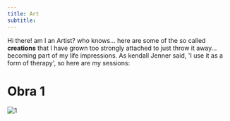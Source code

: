 ```yaml
---
title: Art
subtitle:
---
```

Hi there! am I an Artist? who knows... here are some of the so called **creations** that I have grown too strongly attached to just throw it away... becoming part of my life impressions. As kendall Jenner said, 'I use it as a form of therapy', so here are my sessions:
# Obra 1
![1](https://github.com/PauCaBu/PauCaBu.github.io/blob/master/assets/obras/Obra1.png)


